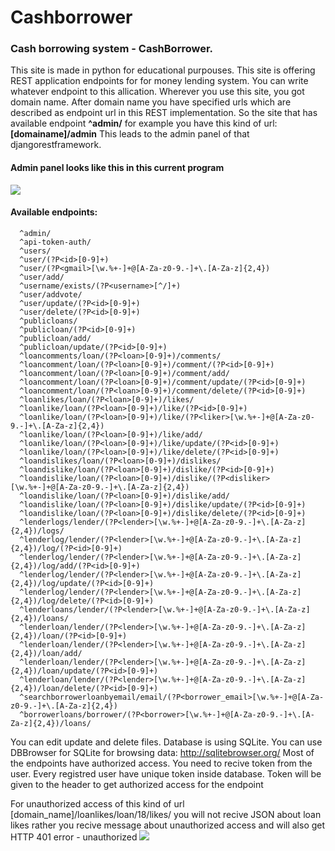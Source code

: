 # Cashborrower

### Cash borrowing system - CashBorrower.

This site is made in python for educational purpouses.
This site is offering REST application endpoints for for money lending system.
You can write whatever endpoint to this allication.
Wherever you use this site, you got domain name.
After domain name you have specified urls which are described as endpoint url in this REST implementation.
So the site that has available endpoint <b>^admin/</b> for example you have this kind of url: <b>[domainame]/admin</b>
This leads to the admin panel of that djangorestframework.

#### Admin panel looks like this in this current program
<img src="http://phonewe.freeiz.com/example_of_admin_panel.png">

#### Available endpoints:
```
  ^admin/
  ^api-token-auth/
  ^users/
  ^user/(?P<id>[0-9]+)
  ^user/(?P<gmail>[\w.%+-]+@[A-Za-z0-9.-]+\.[A-Za-z]{2,4})
  ^user/add/
  ^username/exists/(?P<username>[^/]+)
  ^user/addvote/
  ^user/update/(?P<id>[0-9]+)
  ^user/delete/(?P<id>[0-9]+)
  ^publicloans/
  ^publicloan/(?P<id>[0-9]+)
  ^publicloan/add/
  ^publicloan/update/(?P<id>[0-9]+)
  ^loancomments/loan/(?P<loan>[0-9]+)/comments/
  ^loancomment/loan/(?P<loan>[0-9]+)/comment/(?P<id>[0-9]+)
  ^loancomment/loan/(?P<loan>[0-9]+)/comment/add/
  ^loancomment/loan/(?P<loan>[0-9]+)/comment/update/(?P<id>[0-9]+)
  ^loancomment/loan/(?P<loan>[0-9]+)/comment/delete/(?P<id>[0-9]+)
  ^loanlikes/loan/(?P<loan>[0-9]+)/likes/
  ^loanlike/loan/(?P<loan>[0-9]+)/like/(?P<id>[0-9]+)
  ^loanlike/loan/(?P<loan>[0-9]+)/like/(?P<liker>[\w.%+-]+@[A-Za-z0-9.-]+\.[A-Za-z]{2,4})
  ^loanlike/loan/(?P<loan>[0-9]+)/like/add/
  ^loanlike/loan/(?P<loan>[0-9]+)/like/update/(?P<id>[0-9]+)
  ^loanlike/loan/(?P<loan>[0-9]+)/like/delete/(?P<id>[0-9]+)
  ^loandislikes/loan/(?P<loan>[0-9]+)/dislikes/
  ^loandislike/loan/(?P<loan>[0-9]+)/dislike/(?P<id>[0-9]+)
  ^loandislike/loan/(?P<loan>[0-9]+)/dislike/(?P<disliker>[\w.%+-]+@[A-Za-z0-9.-]+\.[A-Za-z]{2,4})
  ^loandislike/loan/(?P<loan>[0-9]+)/dislike/add/
  ^loandislike/loan/(?P<loan>[0-9]+)/dislike/update/(?P<id>[0-9]+)
  ^loandislike/loan/(?P<loan>[0-9]+)/dislike/delete/(?P<id>[0-9]+)
  ^lenderlogs/lender/(?P<lender>[\w.%+-]+@[A-Za-z0-9.-]+\.[A-Za-z]{2,4})/logs/
  ^lenderlog/lender/(?P<lender>[\w.%+-]+@[A-Za-z0-9.-]+\.[A-Za-z]{2,4})/log/(?P<id>[0-9]+)
  ^lenderlog/lender/(?P<lender>[\w.%+-]+@[A-Za-z0-9.-]+\.[A-Za-z]{2,4})/log/add/(?P<id>[0-9]+)
  ^lenderlog/lender/(?P<lender>[\w.%+-]+@[A-Za-z0-9.-]+\.[A-Za-z]{2,4})/log/update/(?P<id>[0-9]+)
  ^lenderlog/lender/(?P<lender>[\w.%+-]+@[A-Za-z0-9.-]+\.[A-Za-z]{2,4})/log/delete/(?P<id>[0-9]+)
  ^lenderloans/lender/(?P<lender>[\w.%+-]+@[A-Za-z0-9.-]+\.[A-Za-z]{2,4})/loans/
  ^lenderloan/lender/(?P<lender>[\w.%+-]+@[A-Za-z0-9.-]+\.[A-Za-z]{2,4})/loan/(?P<id>[0-9]+)
  ^lenderloan/lender/(?P<lender>[\w.%+-]+@[A-Za-z0-9.-]+\.[A-Za-z]{2,4})/loan/add/
  ^lenderloan/lender/(?P<lender>[\w.%+-]+@[A-Za-z0-9.-]+\.[A-Za-z]{2,4})/loan/update/(?P<id>[0-9]+)
  ^lenderloan/lender/(?P<lender>[\w.%+-]+@[A-Za-z0-9.-]+\.[A-Za-z]{2,4})/loan/delete/(?P<id>[0-9]+)
  ^searchborrowerloanbyemail/email/(?P<borrower_email>[\w.%+-]+@[A-Za-z0-9.-]+\.[A-Za-z]{2,4})
  ^borrowerloans/borrower/(?P<borrower>[\w.%+-]+@[A-Za-z0-9.-]+\.[A-Za-z]{2,4})/loans/
```

You can edit update and delete files.
Database is using SQLite.
You can use DBBrowser for SQLite for browsing data: http://sqlitebrowser.org/
Most of the endpoints have authorized access.
You need to recive token from the user. Every registred user have unique token inside database.
Token will  be given to the header to get authorized access for the endpoint

For unauthorized access of this kind of url [domain_name]/loanlikes/loan/18/likes/ you will not recive JSON about loan likes rather you recive message about unauthorized access and will also get HTTP 401 error - unauthorized
<img src="http://phonewe.freeiz.com/loanlikelist.png"/>
